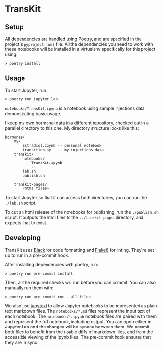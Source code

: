 # TransKit

## Setup

All dependencies are handled using [Poetry](https://python-poetry.org/), and are specified in the project's `pyproject.toml` file.
All the dependencies you need to work with these notebooks will be installed in a virtualenv specifically for this project using:

```
> poetry install
```

## Usage

To start Jupyter, run:

```
> poetry run jupyter lab
```

`notebooks/TransKit.ipynb` is a notebook using sample injections data demonstrating basic usage.

I keep my own hormonal data in a different repository, checked out in a parallel directory to this one.
My directory structure looks like this:

```
hormones/
    my/
        Estradiol.ipynb -- personal notebook
        transition.py   -- my injections data
    transkit/
        notebooks/
            TransKit.ipynb
            ...
        lab.sh
        publish.sh
        ...
    transkit-pages/
        <html files>
```

To start Jupyter so that it can access both directories, you can run the `./lab.sh` script.

To cut an html release of the notebooks for publishing, run the `./publish.sh` script.
It outputs the html files to the `../trankit-pages` directory, and expects that to exist.

## Developing

TransKit uses [Black](https://github.com/psf/black) for code formatting and [Flake8](https://flake8.pycqa.org/en/latest/) for linting.
They're set up to run in a pre-commit hook.

After installing dependencies with poetry, run:

```
> poetry run pre-commit install
```

Then, all the required checks will run before you can commit. You can also manually run them with:

```
> poetry run pre-commit run --all-files
```

We also use [jupytext](https://github.com/mwouts/jupytext) to allow Jupyter notebooks to be represented as plain-text markdown files.
The `notebooks/*.md` files represent the input text of each notebook.
The `notebooks/*.ipynb` notebook files are paired with them and represent the full notebook, including output.
You can open either in Jupyter Lab and the changes will be synced between them.
We commit both files to benefit from the usable diffs of markdown files, and from the accessible viewing of the ipynb files.
The pre-commit hook ensures that they are in sync.
